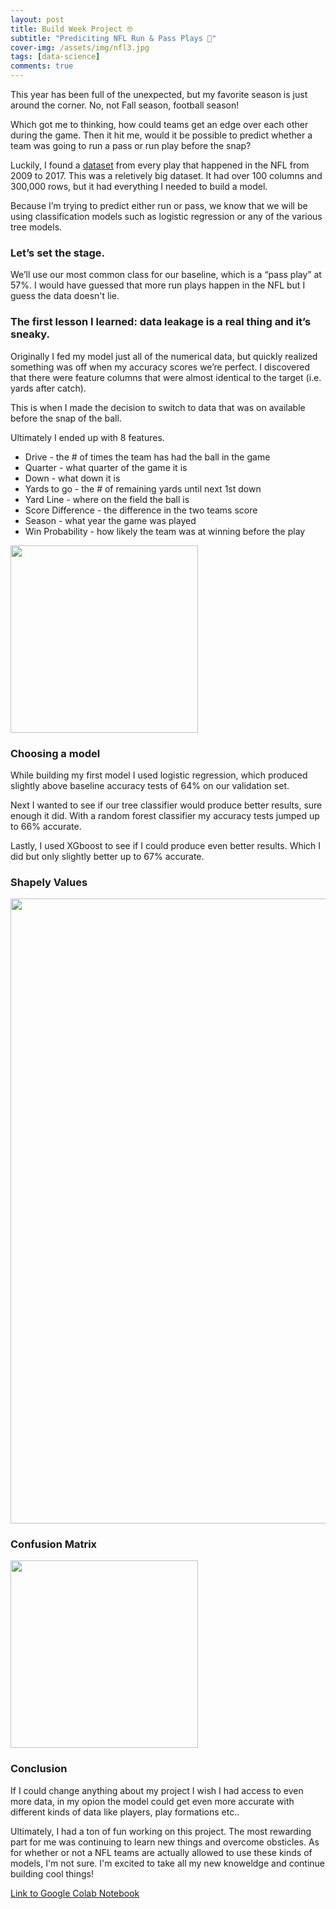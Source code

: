 ```yaml
---
layout: post
title: Build Week Project 🤓
subtitle: "Prediciting NFL Run & Pass Plays 🏈"
cover-img: /assets/img/nfl3.jpg
tags: [data-science]
comments: true
---
```


This year has been full of the unexpected, but my favorite season is just around the corner. No, not Fall season, football season!  

Which got me to thinking, how could teams get an edge over each other during the game. 
Then it hit me, would it be possible to predict whether a team was going to run a pass or run play before the snap? 

Luckily, I found a [dataset](https://www.kaggle.com/maxhorowitz/nflplaybyplay2009to2016) from every play that happened in the NFL from 2009 to 2017. 
This was a reletively big dataset. It had over 100 columns and 300,000 rows, but it had everything I needed to build a model.  

Because I’m trying to predict either run or pass, we know that we will be using classification models 
such as logistic regression or any of the various tree models.  

### Let’s set the stage.  

We’ll use our most common class for our baseline, which is a “pass play” at 57%. I would have guessed that more run plays happen in the NFL but I guess the data doesn't lie. 

### The first lesson I learned: data leakage is a real thing and it’s sneaky.   

Originally I fed my model just all of the numerical data, but quickly realized something was off when my accuracy scores we’re perfect. I discovered that there were feature columns that were almost identical to the target (i.e. yards after catch). 

This is when I made the decision to switch to data that was on available before the snap of the ball.  

Ultimately I ended up with 8 features.  

- Drive - the # of times the team has had the ball in the game
- Quarter - what quarter of the game it is 
- Down - what down it is   
- Yards to go - the # of remaining yards until next 1st down 
- Yard Line - where on the field the ball is 
- Score Difference - the difference in the two teams score 
- Season - what year the game was played 
- Win Probability - how likely the team was at winning before the play 

<img src="https://bryce-natale.github.io/assets/img/Permutation Importance.png" width="300">


### Choosing a model 

While building my first model I used logistic regression, which produced slightly above baseline accuracy tests of 64% on our validation set.  

Next I wanted to see if our tree classifier would produce better results, sure enough it did. With a random forest classifier my accuracy tests jumped up to 66% accurate.  

Lastly, I used XGboost to see if I could produce even better results. Which I did but only slightly better up to 67% accurate.  

### Shapely Values 
<img src="https://bryce-natale.github.io/assets/img/Shap Values.png" width="1000"> 

### Confusion Matrix 
<img src="https://bryce-natale.github.io/assets/img/Confusion Matrix.png" width="300">  

### Conclusion 

If I could change anything about my project I wish I had access to even more data, in my opion the model could get even more accurate with different kinds of data 
like players, play formations etc..

Ultimately, I had a ton of fun working on this project. The most rewarding part for me was continuing to learn new things and overcome obsticles. As for whether 
or not a NFL teams are actually allowed to use these kinds of models, I'm not sure. I'm excited to take all my new knoweldge and continue building cool things! 

[Link to Google Colab Notebook](https://colab.research.google.com/drive/1407UiDiigVbgGaX-txE7OkUp-dKAGqKS?usp=sharing)

